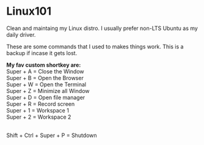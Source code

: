 # Linux101
Clean and maintaing my Linux distro.
I usually prefer non-LTS Ubuntu as my daily driver.

These are some commands that I used to makes things work.
This is a backup if incase it gets lost.


<b>My fav custom shortkey are:</b><br>
Super + A = Close the Window<br>
Super + B = Open the Browser<br>
Super + W = Open the Terminal<br>
Super + Z = Minimize all Window<br>
Super + D = Open file manager<br>
Super + R = Record screen<br>
Super + 1 = Workspace 1<br>
Super + 2 = Workspace 2<br><br>

Shift + Ctrl + Super + P = Shutdown
